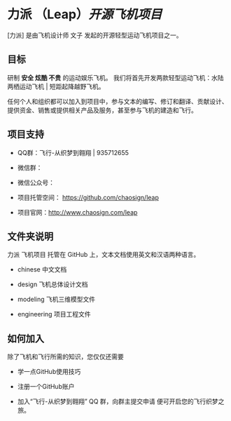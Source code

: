# 力派 （Leap）*开源飞机项目*
[力派] 是由飞机设计师 文子 发起的开源轻型运动飞机项目之一。 

## 目标
研制 **安全 炫酷 不贵** 的运动娱乐飞机。
我们将首先开发两款轻型运动飞机：水陆两栖运动飞机 | 短距起降越野飞机。

任何个人和组织都可以加入到项目中，参与文本的编写、修订和翻译、贡献设计、提供资金、销售或提供相关产品及服务，甚至参与飞机的建造和飞行。

## 项目支持
- QQ群：飞行-从织梦到翱翔 | 935712655 
+ 微信群：
- 微信公众号：
+ 项目托管空间： https://github.com/chaosign/leap
- 项目官网：http://www.chaosign.com/leap


## 文件夹说明
力派 飞机项目 托管在 GitHub 上，文本文档使用英文和汉语两种语言。
- chinese          中文文档
+ design           飞机总体设计文档
- modeling         飞机三维模型文件
+ engineering      项目工程文件

## 如何加入
除了飞机和飞行所需的知识，您仅仅还需要
- 学一点GitHub使用技巧
+ 注册一个GitHub账户
- 加入“飞行-从织梦到翱翔” QQ 群，向群主提交申请
便可开启您的飞行织梦之旅。
